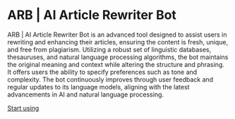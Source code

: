 # ARB | AI Article Rewriter Bot

ARB | AI Article Rewriter Bot is an advanced tool designed to assist users in rewriting and enhancing their articles, ensuring the content is fresh, unique, and free from plagiarism. Utilizing a robust set of linguistic databases, thesauruses, and natural language processing algorithms, the bot maintains the original meaning and context while altering the structure and phrasing. It offers users the ability to specify preferences such as tone and complexity. The bot continuously improves through user feedback and regular updates to its language models, aligning with the latest advancements in AI and natural language processing.

[Start using](https://chat.openai.com/g/g-2iOvdGjnY)